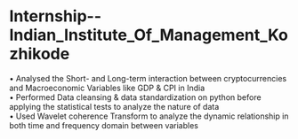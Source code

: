 # Internship--Indian_Institute_Of_Management_Kozhikode
• Analysed the Short- and Long-term interaction between cryptocurrencies and Macroeconomic Variables like GDP & CPI in India<br/>
• Performed Data cleansing & data standardization on python before applying the statistical tests to analyze the nature of data<br/>
• Used Wavelet coherence Transform to analyze the dynamic relationship in both time and frequency domain between variables
